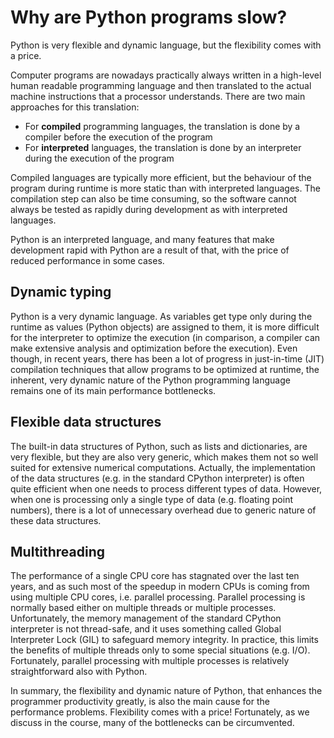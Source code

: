 <!-- Title: Why are Python programs slow? -->

<!-- Short description:

Why are Python programs sometimes slower than programs written in another
language? In this article Dr. Jussi Enkovaara discusses the main causes.

-->

# Why are Python programs slow?

Python is very flexible and dynamic language, but the flexibility comes with
a price.

Computer programs are nowadays practically always written in a high-level
human readable programming language and then translated to the actual machine
instructions that a processor understands. There are two main approaches for
this translation:

 - For **compiled** programming languages, the translation is done by
   a compiler before the execution of the program
 - For **interpreted** languages, the translation is done by an interpreter
   during the execution of the program

Compiled languages are typically more efficient, but the behaviour of
the program during runtime is more static than with interpreted languages.
The compilation step can also be time consuming, so the software cannot
always be tested as rapidly during development as with interpreted
languages.

Python is an interpreted language, and many features that make development
rapid with Python are a result of that, with the price of reduced performance
in some cases.

## Dynamic typing

Python is a very dynamic language. As variables get type only during the
runtime as values (Python objects) are assigned to them, it is more difficult
for the interpreter to optimize the execution (in comparison, a compiler can
make extensive analysis and optimization before the execution). Even though,
in recent years, there has been a lot of progress in just-in-time (JIT)
compilation techniques that allow programs to be optimized at runtime, the
inherent, very dynamic nature of the Python programming language remains one
of its main performance bottlenecks.

## Flexible data structures

The built-in data structures of Python, such as lists and dictionaries,
are very flexible, but they are also very generic, which makes them not so
well suited for extensive numerical computations. Actually, the implementation
of the data structures (e.g. in the standard CPython interpreter) is often
quite efficient when one needs to process different types of data. However,
when one is processing only a single type of data (e.g. floating point
numbers), there is a lot of unnecessary overhead due to generic nature of
these data structures.

## Multithreading

The performance of a single CPU core has stagnated over the last ten years,
and as such most of the speedup in modern CPUs is coming from using multiple
CPU cores, i.e. parallel processing. Parallel processing is normally based
either on multiple threads or multiple processes. Unfortunately, the memory
management of the standard CPython interpreter is not thread-safe, and it uses
something called Global Interpreter Lock (GIL) to safeguard memory integrity.
In practice, this limits the benefits of multiple threads only to some
special situations (e.g. I/O). Fortunately, parallel processing with multiple
processes is relatively straightforward also with Python.

In summary, the flexibility and dynamic nature of Python, that enhances
the programmer productivity greatly, is also the main cause for the
performance problems. Flexibility comes with a price! Fortunately, as we
discuss in the course, many of the bottlenecks can be circumvented.
